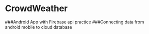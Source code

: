 # CrowdWeather
###Android App with Firebase api practice
###Connecting data from android mobile to cloud database
